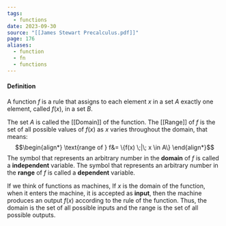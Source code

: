 ```yaml
---
tags:
  - functions
date: 2023-09-30
source: "[[James Stewart Precalculus.pdf]]"
page: 176
aliases:
  - function
  - fn
  - functions
---
```

#### Definition 
A function $f$ is a rule that assigns to each element $x$ in a set $A$ exactly one element, called $f(x)$, in a set $B$.

The set $A$ is called the [[Domain]] of the function. The [[Range]] of $f$ is the set of all possible values of $f(x)$ as $x$ varies throughout the domain, that means:
$$\begin{align*}
\text{range of } f&= \{f(x) \;|\; x \in A\}
\end{align*}$$
The symbol that represents an arbitrary number in the **domain** of $f$ is called a **independent** variable. The symbol that represents an arbitrary number in the **range** of $f$ is called a **dependent** variable.

If we think of functions as machines, If $x$ is the domain of the function, when it enters the machine, it is accepted as **input**, then the machine produces an output $f(x)$ according to the rule of the function. Thus, the domain is the set of all possible inputs and the range is the set of all possible outputs.